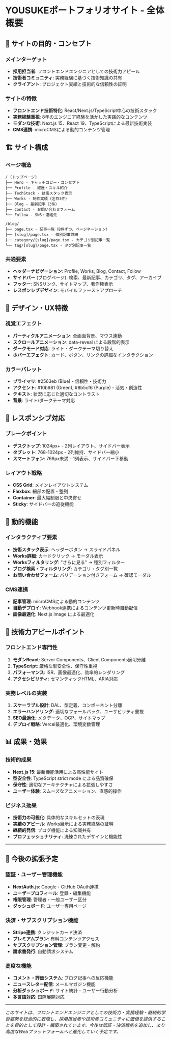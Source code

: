 # YOUSUKEポートフォリオサイト - 全体概要

## 🎯 サイトの目的・コンセプト

### メインターゲット
- **採用担当者**: フロントエンドエンジニアとしての技術力アピール
- **技術者コミュニティ**: 実務経験に基づく技術知識の共有
- **クライアント**: プロジェクト実績と技術的な信頼性の証明

### サイトの特徴
- **フロントエンド技術特化**: React/Next.js/TypeScript中心の技術スタック
- **実務経験重視**: 8年のエンジニア経験を活かした実践的なコンテンツ
- **モダンな技術**: Next.js 15、React 19、TypeScriptによる最新技術実装
- **CMS連携**: microCMSによる動的コンテンツ管理

## 🏗️ サイト構成

### ページ構造
```
/ (トップページ)
├── Hero - キャッチコピー・コンセプト
├── Profile - 経歴・スキル紹介
├── TechStack - 技術スタック表示
├── Works - 制作実績（注目3件）
├── Blog - 最新記事（3件）
├── Contact - お問い合わせフォーム
└── Follow - SNS・連絡先

/blog/
├── page.tsx - 記事一覧（8件ずつ、ページネーション）
├── [slug]/page.tsx - 個別記事詳細
├── category/[slug]/page.tsx - カテゴリ別記事一覧
└── tag/[slug]/page.tsx - タグ別記事一覧
```

### 共通要素
- **ヘッダーナビゲーション**: Profile, Works, Blog, Contact, Follow
- **サイドバー** (ブログページ): 検索、最新記事、カテゴリ、タグ、アーカイブ
- **フッター**: SNSリンク、サイトマップ、著作権表示
- **レスポンシブデザイン**: モバイルファーストアプローチ

## 🎨 デザイン・UX特徴

### 視覚エフェクト
- **パーティクルアニメーション**: 全画面背景、マウス連動
- **スクロールアニメーション**: data-reveal による段階的表示
- **ダークモード対応**: ライト・ダークテーマ切り替え
- **ホバーエフェクト**: カード、ボタン、リンクの詳細なインタラクション

### カラーパレット
- **プライマリ**: #2563eb (Blue) - 信頼性・技術力
- **アクセント**: #10b981 (Green), #8b5cf6 (Purple) - 活気・創造性
- **テキスト**: 状況に応じた適切なコントラスト
- **背景**: ライト/ダークテーマ対応

## 📱 レスポンシブ対応

### ブレークポイント
- **デスクトップ**: 1024px+ - 2列レイアウト、サイドバー表示
- **タブレット**: 768-1024px - 2列維持、サイドバー縮小
- **スマートフォン**: 768px未満 - 1列表示、サイドバー下移動

### レイアウト戦略
- **CSS Grid**: メインレイアウトシステム
- **Flexbox**: 細部の配置・整列
- **Container**: 最大幅制限と中央寄せ
- **Sticky**: サイドバーの追従機能

## 🔄 動的機能

### インタラクティブ要素
- **技術スタック表示**: ヘッダーボタン → スライドパネル
- **Works詳細**: カードクリック → モーダル表示
- **Worksフィルタリング**: "さらに見る" → 種別フィルター
- **ブログ検索・フィルタリング**: カテゴリ・タグ別一覧
- **お問い合わせフォーム**: バリデーション付きフォーム → 確認モーダル

### CMS連携
- **記事管理**: microCMSによる動的コンテンツ
- **自動デプロイ**: Webhook連携によるコンテンツ更新時自動配信
- **画像最適化**: Next.js Image による最適化

## 🎯 技術力アピールポイント

### フロントエンド専門性
1. **モダンReact**: Server Components、Client Components適切分離
2. **TypeScript**: 厳格な型安全性、保守性重視
3. **パフォーマンス**: ISR、画像最適化、効率的レンダリング
4. **アクセシビリティ**: セマンティックHTML、ARIA対応

### 実務レベルの実装
1. **スケーラブル設計**: DAL、型定義、コンポーネント分離
2. **エラーハンドリング**: 適切なフォールバック、ユーザビリティ重視
3. **SEO最適化**: メタデータ、OGP、サイトマップ
4. **デプロイ戦略**: Vercel最適化、環境変数管理

## 📊 成果・効果

### 技術的成果
- **Next.js 15**: 最新機能活用による高性能サイト
- **型安全性**: TypeScript strict mode による品質確保
- **保守性**: 適切なアーキテクチャによる拡張しやすさ
- **ユーザー体験**: スムーズなアニメーション、直感的操作

### ビジネス効果
- **技術力の可視化**: 具体的なスキルセットの表現
- **実績のアピール**: Works展示による実務経験の証明
- **継続的発信**: ブログ機能による知識共有
- **プロフェッショナリティ**: 洗練されたデザインと機能性

---

## 🚀 今後の拡張予定

### 認証・ユーザー管理機能
- **NextAuth.js**: Google・GitHub OAuth連携
- **ユーザープロフィール**: 登録・編集機能
- **権限管理**: 管理者・一般ユーザー区分
- **ダッシュボード**: ユーザー専用ページ

### 決済・サブスクリプション機能  
- **Stripe連携**: クレジットカード決済
- **プレミアムプラン**: 有料コンテンツアクセス
- **サブスクリプション管理**: プラン変更・解約
- **請求書発行**: 自動請求システム

### 高度な機能
- **コメント・評価システム**: ブログ記事への反応機能
- **ニュースレター配信**: メールマガジン機能
- **分析ダッシュボード**: サイト統計・ユーザー行動分析
- **多言語対応**: 国際展開対応

---

*このサイトは、フロントエンドエンジニアとしての技術力・実務経験・継続的学習姿勢を総合的に表現し、採用担当者や技術者コミュニティに価値を提供することを目的として設計・構築されています。今後は認証・決済機能を追加し、より高度なWebプラットフォームへと進化していく予定です。*
